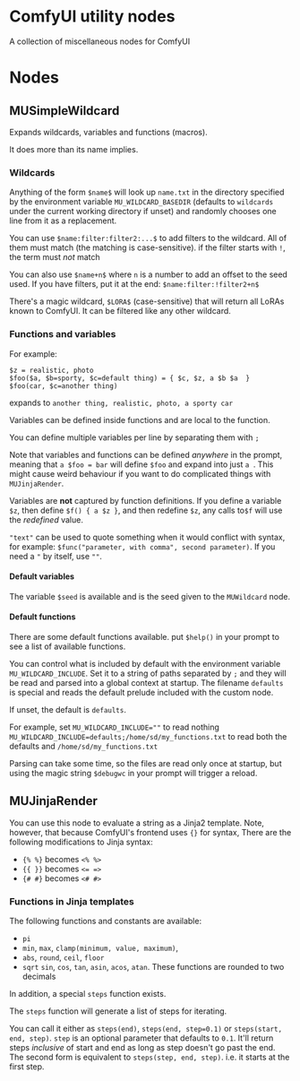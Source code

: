 # ComfyUI utility nodes

A collection of miscellaneous nodes for ComfyUI

# Nodes

## MUSimpleWildcard

Expands wildcards, variables and functions (macros).

It does more than its name implies.

### Wildcards

Anything of the form `$name$` will look up `name.txt` in the directory specified by the environment variable `MU_WILDCARD_BASEDIR` (defaults to `wildcards` under the current working directory if unset) and randomly chooses one line from it as a replacement.

You can use `$name:filter:filter2:...$` to add filters to the wildcard. All of them must match (the matching is case-sensitive). if the filter starts with `!`, the term must *not* match

You can also use `$name+n$` where `n` is a number to add an offset to the seed used. If you have filters, put it at the end: `$name:filter:!filter2+n$`

There's a magic wildcard, `$LORA$` (case-sensitive) that will return all LoRAs known to ComfyUI. It can be filtered like any other wildcard.

### Functions and variables
For example:
```
$z = realistic, photo
$foo($a, $b=sporty, $c=default thing) = { $c, $z, a $b $a  }
$foo(car, $c=another thing)
```

expands to `another thing, realistic, photo, a sporty car`

Variables can be defined inside functions and are local to the function.

You can define multiple variables per line by separating them with `;`

Note that variables and functions can be defined *anywhere* in the prompt, meaning that `a $foo = bar` will define `$foo` and expand into just `a `. This might cause weird behaviour if you want to do complicated things with `MUJinjaRender`.

Variables are **not** captured by function definitions. If you define a variable `$z`, then define `$f() { a $z }`, and then redefine `$z`, any calls to`$f` will use the *redefined* value.

`"text"` can be used to quote something when it would conflict with syntax, for example: `$func("parameter, with comma", second parameter)`. If you need a `"` by itself, use `""`.

#### Default variables

The variable `$seed` is available and is the seed given to the `MUWildcard` node.

#### Default functions
There are some default functions available. put `$help()` in your prompt to see a list of available functions.

You can control what is included by default with the environment variable `MU_WILDCARD_INCLUDE`. Set it to a string of paths separated by `;` and they will be read and parsed into a global context at startup. The filename `defaults` is special and reads the default prelude included with the custom node.

If unset, the default is `defaults`.

For example, set
`MU_WILDCARD_INCLUDE=""` to read nothing
`MU_WILDCARD_INCLUDE=defaults;/home/sd/my_functions.txt` to read both the defaults and `/home/sd/my_functions.txt`

Parsing can take some time, so the files are read only once at startup, but using the magic string `$debugwc` in your prompt will trigger a reload.

## MUJinjaRender
You can use this node to evaluate a string as a Jinja2 template. Note, however, that because ComfyUI's frontend uses `{}` for syntax, There are the following modifications to Jinja syntax:

- `{% %}` becomes `<% %>`
- `{{ }}` becomes `<= =>`
- `{# #}` becomes `<# #>`

### Functions in Jinja templates

The following functions and constants are available:

- `pi`
- `min`, `max`, `clamp(minimum, value, maximum)`,
- `abs`, `round`, `ceil`, `floor`
- `sqrt` `sin`, `cos`, `tan`, `asin`, `acos`, `atan`. These functions are rounded to two decimals


In addition, a special `steps` function exists.

The `steps` function will generate a list of steps for iterating. 

You can call it either as `steps(end)`, `steps(end, step=0.1)` or `steps(start, end, step)`. `step` is an optional parameter that defaults to `0.1`. It'll return steps *inclusive* of start and end as long as step doesn't go past the end. 
The second form is equivalent to `steps(step, end, step)`. i.e. it starts at the first step.
